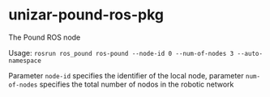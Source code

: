 # unizar-pound-ros-pkg
The Pound ROS node

Usage:
`rosrun ros_pound ros-pound --node-id 0 --num-of-nodes 3 --auto-namespace`

Parameter `node-id` specifies the identifier of the local node, parameter `num-of-nodes` specifies the total number of nodos in the robotic network
